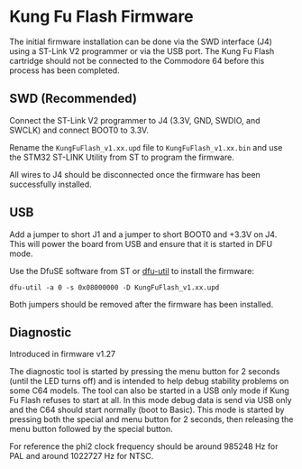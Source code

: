 # Kung Fu Flash Firmware
The initial firmware installation can be done via the SWD interface (J4) using a ST-Link V2 programmer or via the USB port.
The Kung Fu Flash cartridge should not be connected to the Commodore 64 before this process has been completed.

## SWD (Recommended)
Connect the ST-Link V2 programmer to J4 (3.3V, GND, SWDIO, and SWCLK) and connect BOOT0 to 3.3V.

Rename the `KungFuFlash_v1.xx.upd` file to `KungFuFlash_v1.xx.bin` and use the STM32 ST-LINK Utility from ST to program the firmware.

All wires to J4 should be disconnected once the firmware has been successfully installed.

## USB
Add a jumper to short J1 and a jumper to short BOOT0 and +3.3V on J4. This will power the board from USB and ensure that it is started in DFU mode.

Use the DfuSE software from ST or [dfu-util](http://dfu-util.sourceforge.net/) to install the firmware:

`dfu-util -a 0 -s 0x08000000 -D KungFuFlash_v1.xx.upd`

Both jumpers should be removed after the firmware has been installed.

## Diagnostic
Introduced in firmware v1.27

The diagnostic tool is started by pressing the menu button for 2 seconds (until the LED turns off) and is intended to help debug stability problems on some C64 models.
The tool can also be started in a USB only mode if Kung Fu Flash refuses to start at all. In this mode debug data is send via USB only and the C64 should start normally (boot to Basic). This mode is started by pressing both the special and menu button for 2 seconds, then releasing the menu button followed by the special button.

For reference the phi2 clock frequency should be around 985248 Hz for PAL and around 1022727 Hz for NTSC.
